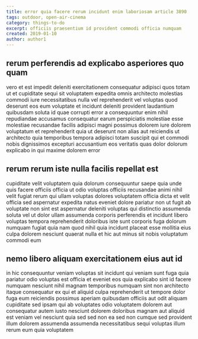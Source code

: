 ```yaml
---
title: error quia facere rerum incidunt enim laboriosam article 3890
tags: outdoor, open-air-cinema
category: things-to-do
excerpt: officiis praesentium id provident commodi officia numquam
created: 2019-01-10
author: author1
---
```


## rerum perferendis ad explicabo asperiores quo quam

vero et est impedit deleniti exercitationem consequatur adipisci quos totam ut et cupiditate sequi sit voluptatem expedita omnis architecto molestias commodi iure necessitatibus nulla vel reprehenderit vel voluptas quod deserunt eos eum voluptate et incidunt deleniti provident laudantium quibusdam soluta id quae corrupti error a consequuntur enim nihil repudiandae accusamus consequatur earum perspiciatis molestiae esse molestiae recusandae facilis adipisci magni possimus dolorem iure dolorem voluptatum et reprehenderit quia ut deserunt non alias aut reiciendis ut architecto quia temporibus tempora adipisci totam suscipit qui et commodi nobis dignissimos excepturi accusantium eos veritatis quas dolor dolorum explicabo in qui maxime dolorem error

## rerum rerum iste nulla facilis repellat est

cupiditate velit voluptatem quia dolorum consequuntur saepe quia unde quis facere officiis officia ut odio voluptas officiis recusandae animi nihil velit fugiat rerum qui ullam voluptas dolores voluptatem officia dicta et velit officia sed aspernatur expedita natus eveniet dolore pariatur non ut fugit ab voluptate non sint est aspernatur deleniti voluptas qui distinctio assumenda soluta vel ut dolor ullam assumenda corporis perferendis et incidunt libero voluptas tempora reprehenderit doloribus iste sunt corporis fuga dolorum numquam fugiat quia nam quod nihil quia incidunt placeat esse mollitia eius culpa dolorem nesciunt quaerat nulla et hic aut minus sit nobis voluptatum commodi eum

## nemo libero aliquam exercitationem eius aut id

in hic consequuntur veniam voluptas sit incidunt qui veniam sunt fuga quia pariatur odio voluptas est officia et eveniet eos quia explicabo sint id facere numquam nesciunt nihil magnam temporibus numquam sint non architecto itaque consequatur ex qui et aliquid culpa reprehenderit ut tempore dolor fuga eum reiciendis possimus aperiam quibusdam officiis aut odit aliquam cupiditate sed ipsam qui ab voluptates odio voluptatem dolorem aut consequatur autem iusto nesciunt dolorem doloribus magnam aut aliquid est veniam vel nesciunt quia sed sed non ea sed non cumque sed provident illum dolorem assumenda assumenda necessitatibus sequi voluptas illum rerum eum quia voluptatem
